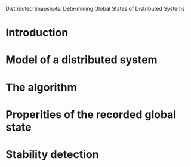 Distributed Snapshots: Determining Global States of Distributed Systems

# Introduction

# Model of a distributed system 

# The algorithm

# Properities of the recorded global state

# Stability detection

